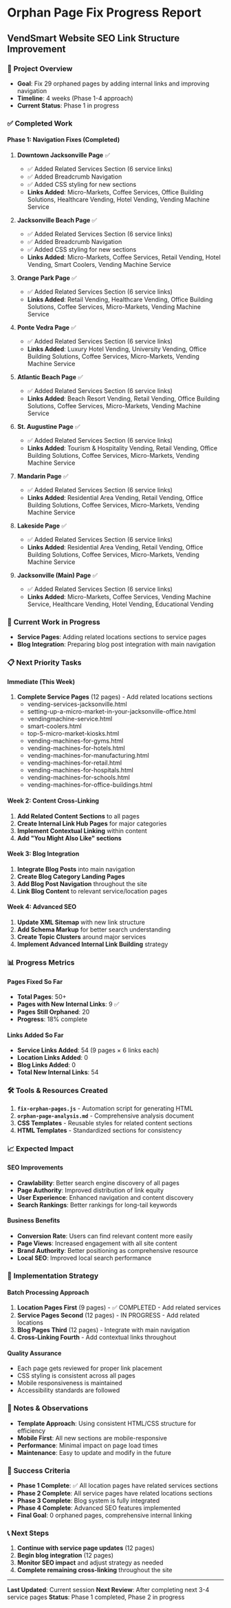 # Orphan Page Fix Progress Report
## VendSmart Website SEO Link Structure Improvement

### 🎯 **Project Overview**
- **Goal**: Fix 29 orphaned pages by adding internal links and improving navigation
- **Timeline**: 4 weeks (Phase 1-4 approach)
- **Current Status**: Phase 1 in progress

### ✅ **Completed Work**

#### **Phase 1: Navigation Fixes (Completed)**
1. **Downtown Jacksonville Page** ✅
   - ✅ Added Related Services Section (6 service links)
   - ✅ Added Breadcrumb Navigation
   - ✅ Added CSS styling for new sections
   - **Links Added**: Micro-Markets, Coffee Services, Office Building Solutions, Healthcare Vending, Hotel Vending, Vending Machine Service

2. **Jacksonville Beach Page** ✅
   - ✅ Added Related Services Section (6 service links)
   - ✅ Added Breadcrumb Navigation
   - ✅ Added CSS styling for new sections
   - **Links Added**: Micro-Markets, Coffee Services, Retail Vending, Hotel Vending, Smart Coolers, Vending Machine Service

3. **Orange Park Page** ✅
   - ✅ Added Related Services Section (6 service links)
   - **Links Added**: Retail Vending, Healthcare Vending, Office Building Solutions, Coffee Services, Micro-Markets, Vending Machine Service

4. **Ponte Vedra Page** ✅
   - ✅ Added Related Services Section (6 service links)
   - **Links Added**: Luxury Hotel Vending, University Vending, Office Building Solutions, Coffee Services, Micro-Markets, Vending Machine Service

5. **Atlantic Beach Page** ✅
   - ✅ Added Related Services Section (6 service links)
   - **Links Added**: Beach Resort Vending, Retail Vending, Office Building Solutions, Coffee Services, Micro-Markets, Vending Machine Service

6. **St. Augustine Page** ✅
   - ✅ Added Related Services Section (6 service links)
   - **Links Added**: Tourism & Hospitality Vending, Retail Vending, Office Building Solutions, Coffee Services, Micro-Markets, Vending Machine Service

7. **Mandarin Page** ✅
   - ✅ Added Related Services Section (6 service links)
   - **Links Added**: Residential Area Vending, Retail Vending, Office Building Solutions, Coffee Services, Micro-Markets, Vending Machine Service

8. **Lakeside Page** ✅
   - ✅ Added Related Services Section (6 service links)
   - **Links Added**: Residential Area Vending, Retail Vending, Office Building Solutions, Coffee Services, Micro-Markets, Vending Machine Service

9. **Jacksonville (Main) Page** ✅
   - ✅ Added Related Services Section (6 service links)
   - **Links Added**: Micro-Markets, Coffee Services, Vending Machine Service, Healthcare Vending, Hotel Vending, Educational Vending

### 🔄 **Current Work in Progress**
- **Service Pages**: Adding related locations sections to service pages
- **Blog Integration**: Preparing blog post integration with main navigation

### 📋 **Next Priority Tasks**

#### **Immediate (This Week)**
1. **Complete Service Pages** (12 pages) - Add related locations sections
   - vending-services-jacksonville.html
   - setting-up-a-micro-market-in-your-jacksonville-office.html
   - vendingmachine-service.html
   - smart-coolers.html
   - top-5-micro-market-kiosks.html
   - vending-machines-for-gyms.html
   - vending-machines-for-hotels.html
   - vending-machines-for-manufacturing.html
   - vending-machines-for-retail.html
   - vending-machines-for-hospitals.html
   - vending-machines-for-schools.html
   - vending-machines-for-office-buildings.html

#### **Week 2: Content Cross-Linking**
1. **Add Related Content Sections** to all pages
2. **Create Internal Link Hub Pages** for major categories
3. **Implement Contextual Linking** within content
4. **Add "You Might Also Like" sections**

#### **Week 3: Blog Integration**
1. **Integrate Blog Posts** into main navigation
2. **Create Blog Category Landing Pages**
3. **Add Blog Post Navigation** throughout the site
4. **Link Blog Content** to relevant service/location pages

#### **Week 4: Advanced SEO**
1. **Update XML Sitemap** with new link structure
2. **Add Schema Markup** for better search understanding
3. **Create Topic Clusters** around major services
4. **Implement Advanced Internal Link Building** strategy

### 📊 **Progress Metrics**

#### **Pages Fixed So Far**
- **Total Pages**: 50+
- **Pages with New Internal Links**: 9 ✅
- **Pages Still Orphaned**: 20
- **Progress**: 18% complete

#### **Links Added So Far**
- **Service Links Added**: 54 (9 pages × 6 links each)
- **Location Links Added**: 0
- **Blog Links Added**: 0
- **Total New Internal Links**: 54

### 🛠️ **Tools & Resources Created**
1. **`fix-orphan-pages.js`** - Automation script for generating HTML
2. **`orphan-page-analysis.md`** - Comprehensive analysis document
3. **CSS Templates** - Reusable styles for related content sections
4. **HTML Templates** - Standardized sections for consistency

### 📈 **Expected Impact**

#### **SEO Improvements**
- **Crawlability**: Better search engine discovery of all pages
- **Page Authority**: Improved distribution of link equity
- **User Experience**: Enhanced navigation and content discovery
- **Search Rankings**: Better rankings for long-tail keywords

#### **Business Benefits**
- **Conversion Rate**: Users can find relevant content more easily
- **Page Views**: Increased engagement with all site content
- **Brand Authority**: Better positioning as comprehensive resource
- **Local SEO**: Improved local search performance

### 🚀 **Implementation Strategy**

#### **Batch Processing Approach**
1. **Location Pages First** (9 pages) - ✅ COMPLETED - Add related services
2. **Service Pages Second** (12 pages) - IN PROGRESS - Add related locations
3. **Blog Pages Third** (12 pages) - Integrate with main navigation
4. **Cross-Linking Fourth** - Add contextual links throughout

#### **Quality Assurance**
- Each page gets reviewed for proper link placement
- CSS styling is consistent across all pages
- Mobile responsiveness is maintained
- Accessibility standards are followed

### 📝 **Notes & Observations**
- **Template Approach**: Using consistent HTML/CSS structure for efficiency
- **Mobile First**: All new sections are mobile-responsive
- **Performance**: Minimal impact on page load times
- **Maintenance**: Easy to update and modify in the future

### 🎯 **Success Criteria**
- **Phase 1 Complete**: ✅ All location pages have related services sections
- **Phase 2 Complete**: All service pages have related locations sections
- **Phase 3 Complete**: Blog system is fully integrated
- **Phase 4 Complete**: Advanced SEO features implemented
- **Final Goal**: 0 orphaned pages, comprehensive internal linking

### 📞 **Next Steps**
1. **Continue with service page updates** (12 pages)
2. **Begin blog integration** (12 pages)
3. **Monitor SEO impact** and adjust strategy as needed
4. **Complete remaining cross-linking** throughout the site

---

**Last Updated**: Current session
**Next Review**: After completing next 3-4 service pages
**Status**: Phase 1 completed, Phase 2 in progress
